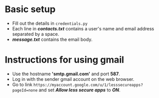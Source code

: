 # Basic setup
+ Fill out the details in `credentials.py`
+ Each line in ***contacts.txt*** contains a user's name and email 
address separated by a space.
+ ***message.txt*** contains the email body. 

# Instructions for using gmail
+ Use the hostname **'smtp.gmail.com'** and 
port **587**.
+ Log in with the sender gmail account on the web browser.
+ Go to link 
`https://myaccount.google.com/u/1/lesssecureapps?pageId=none`
and set ***Allow less secure apps*** to ***ON***.